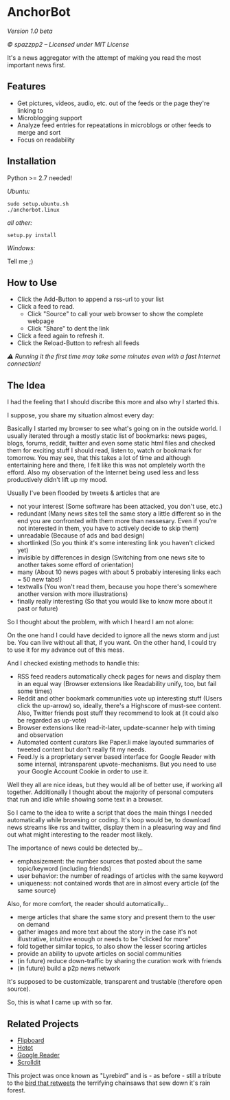 AnchorBot
=========

*Version 1.0 beta*

*© spazzpp2 – Licensed under MIT License*

It's a news aggregator with the attempt of making you read the most important news first.

Features
--------
* Get pictures, videos, audio, etc. out of the feeds or the page they're linking to
* Microblogging support
* Analyze feed entries for repeatations in microblogs or other feeds to merge and sort
* Focus on readability

Installation
------------
Python >= 2.7 needed!

*Ubuntu:*

    sudo setup.ubuntu.sh
    ./anchorbot.linux

*all other:*

    setup.py install

*Windows:*

Tell me ;)

How to Use
----------
* Click the Add-Button to append a rss-url to your list
* Click a feed to read.
  * Click "Source" to call your web browser to show the complete webpage
  * Click "Share" to dent the link
* Click a feed again to refresh it.
* Click the Reload-Button to refresh all feeds

*⚠ Running it the first time may take some minutes even with a fast Internet 
connection!*

The Idea
--------
I had the feeling that I should discribe this more and also why I started this.

I suppose, you share my situation almost every day:

Basically I started my browser to see what's going on in the outside world.
I usually iterated through a mostly static list of bookmarks: news pages, blogs,
forums, reddit, twitter and even some static html files and checked them for 
exciting stuff I should read, listen to, watch or bookmark for tomorrow. You 
may see, that this takes a lot of time and although entertaining here and there, 
I felt like this was not ompletely worth the efford. Also my observation of
the Internet being used less and less productively didn't lift up my mood.

Usually I've been flooded by tweets & articles that are

* not your interest (Some software has been attacked, you don't use, etc.)
* redundant (Many news sites tell the same story a little different so in 
the end you are confronted with them more than nessesary. Even if you're not 
interested in them, you have to actively decide to skip them)
* unreadable (Because of ads and bad design)
* shortlinked (So you think it's some interesting link you haven't clicked yet)
* invisible by differences in design (Switching from one news site to another takes
some efford of orientation)
* many (About 10 news pages with about 5 probably interesing links each = 
50 new tabs!)
* textwalls (You won't read them, because you hope there's somewhere 
another version with more illustrations)
* finally really interesting (So that you would like to know more about it 
past or future)

So I thought about the problem, with which I heard I am not alone:

On the one hand I could have decided to ignore all the news storm and just be.
You can live without all that, if you want. On the other hand, I could try to
use it for my advance out of this mess.

And I checked existing methods to handle this:

* RSS feed readers automatically check pages for news and display them in an
equal way (Browser extensions like Readability unify, too, but fail some times)
* Reddit and other bookmark communities vote up interesting stuff (Users click 
the up-arrow) so, ideally, there's a Highscore of must-see content. Also, Twitter
 friends post stuff they recommend to look at (it could also be regarded as up-vote)
* Browser extensions like read-it-later, update-scanner help with timing and 
observation
* Automated content curators like Paper.li make layouted summaries of tweeted
content but don't really fit my needs.
* Feed.ly is a proprietary server based interface for Google Reader with some 
internal, intransparent upvote-mechanisms. But you need to use your Google 
Account Cookie in order to use it.

Well they all are nice ideas, but they would all be of better use, if working all 
together. Additionally I thought about the majority of personal computers that run
and idle while showing some text in a browser.

So I came to the idea to write a script that does the main things I needed 
automatically while browsing or coding. It's loop would be, to download news streams 
like rss and twitter, display them in a pleasuring way and find out what might 
interesting to the reader most likely. 

The importance of news could be detected by…

* emphasizement: the number sources that posted about the same topic/keyword (including friends)
* user behavior: the number of readings of articles with the same keyword
* uniqueness: not contained words that are in almost every article (of the same source)

Also, for more comfort, the reader should automatically…

* merge articles that share the same story and present them to the user on demand
* gather images and more text about the story in the case it's not illustrative, 
intuitive enough or needs to be "clicked for more"
* fold together similar topics, to also show the lesser scoring articles
* provide an ability to upvote articles on social communities
* (in future) reduce down-traffic by sharing the curation work with friends
* (in future) build a p2p news network

It's supposed to be customizable, transparent and trustable (therefore open source).

So, this is what I came up with so far. 

Related Projects
----------------
* [Flipboard](http://flipboard.com/)
* [Hotot](https://code.google.com/p/hotot)
* [Google Reader](http://reader.google.com/)
* [Scrolldit](http://scrolldit.com/)

This project was once known as "Lyrebird" and is - as before - still a tribute to the 
[bird that retweets](http://youtu.be/7XiQDgNUEMw) the terrifying chainsaws that sew 
down it's rain forest.
